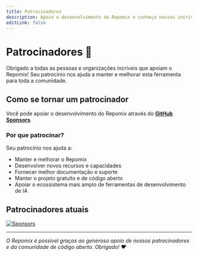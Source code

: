 ```yaml
---
title: Patrocinadores
description: Apoie o desenvolvimento do Repomix e conheça nossos incríveis patrocinadores
editLink: false
---
```


# Patrocinadores 💖

Obrigado a todas as pessoas e organizações incríveis que apoiam o Repomix! Seu patrocínio nos ajuda a manter e melhorar esta ferramenta para toda a comunidade.

## Como se tornar um patrocinador

Você pode apoiar o desenvolvimento do Repomix através do **[GitHub Sponsors](https://github.com/sponsors/yamadashy)**.

### Por que patrocinar?

Seu patrocínio nos ajuda a:
- Manter e melhorar o Repomix
- Desenvolver novos recursos e capacidades
- Fornecer melhor documentação e suporte
- Manter o projeto gratuito e de código aberto
- Apoiar o ecossistema mais amplo de ferramentas de desenvolvimento de IA

## Patrocinadores atuais

<!--@include: ../../shared/sponsors-section.md-->

[![Sponsors](https://cdn.jsdelivr.net/gh/yamadashy/sponsor-list/sponsors/sponsors.png)](https://github.com/sponsors/yamadashy)

---

*O Repomix é possível graças ao generoso apoio de nossos patrocinadores e da comunidade de código aberto. Obrigado! ❤️*